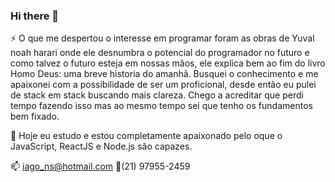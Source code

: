 ### Hi there 👋

<!--
**IagoNascimentocode/IagoNascimentocode** is a ✨ _special_ ✨ repository because its `README.md` (this file) appears on your GitHub profile.

Here are some ideas to get you started:

- 🔭 I’m currently working on ...
- 🌱 I’m currently learning ...
- 👯 I’m looking to collaborate on ...
- 🤔 I’m looking for help with ...
- 💬 Ask me about ...
- 📫 How to reach me: ...
- 😄 Pronouns: ...
- ⚡ Fun fact: ...
-->

:zap: O que me despertou o interesse em programar foram as obras de Yuval noah harari onde ele desnumbra o potencial do programador no futuro e como talvez o futuro esteja em nossas mãos, ele explica bem ao fim do livro Homo Deus: uma breve historia do amanhã.
Busquei o conhecimento e me apaixonei com a possibilidade de ser um proficional, desde então eu pulei de stack em stack buscando mais clareza.
Chego a acreditar que perdi tempo fazendo isso mas ao mesmo tempo sei que tenho os fundamentos bem fixado. 

:green_book: Hoje eu estudo e estou completamente apaixonado pelo oque o JavaScript, ReactJS e Node.js são capazes.

:mailbox: iago_ns@hotmail.com
:calling:(21) 97955-2459
